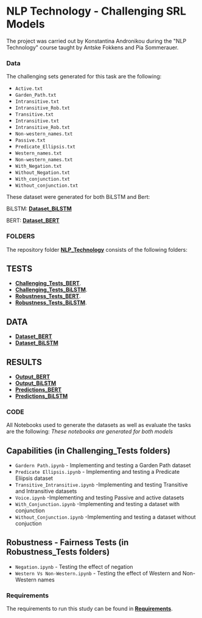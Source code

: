 # NLP Technology - Challenging SRL Models

The project was carried out by Konstantina Andronikou during the "NLP Technology" course taught by Antske Fokkens and Pia Sommerauer.

### Data

The challenging sets generated for this task are the following: 

* `Active.txt` 
* `Garden_Path.txt`
* `Intransitive.txt` 
* `Intransitive_Rob.txt`
* `Transitive.txt`
* `Intransitive.txt`
* `Intransitive_Rob.txt`
* `Non-western_names.txt`
* `Passive.txt`
* `Predicate_Ellipsis.txt`
* `Western_names.txt`
* `Non-western_names.txt`
* `With_Negation.txt`
* `Without_Negation.txt`
* `With_conjunction.txt`
* `Without_conjunction.txt`

These dataset were generated for both BiLSTM and Bert:

BiLSTM: [**Dataset_BiLSTM**](https://github.com/KonstantinaAndronikou/NLP_Technology-/tree/main/Dataset_BiLSTM) 

BERT: [**Dataset_BERT**](https://github.com/KonstantinaAndronikou/NLP_Technology-/tree/main/Dataset_BERT) 

### FOLDERS 

The repository folder [**NLP_Technology**](https://github.com/KonstantinaAndronikou/NLP_Technology-) consists of the following folders:
## TESTS
* [**Challenging_Tests_BERT**](https://github.com/KonstantinaAndronikou/NLP_Technology-/tree/main/Challenging_Tests_BERT).
* [**Challenging_Tests_BiLSTM**](https://github.com/KonstantinaAndronikou/NLP_Technology-/tree/main/Challenging_Tests_BiLSTM).
* [**Robustness_Tests_BERT**](https://github.com/KonstantinaAndronikou/NLP_Technology-/tree/main/Robustness_Tests_BERT).
* [**Robustness_Tests_BiLSTM**](https://github.com/KonstantinaAndronikou/NLP_Technology-/tree/main/Robustness_Tests_BiLSTM).
## DATA
* [**Dataset_BERT**](https://github.com/KonstantinaAndronikou/NLP_Technology-/tree/main/Dataset_BERT) 
* [**Dataset_BiLSTM**](https://github.com/KonstantinaAndronikou/NLP_Technology-/tree/main/Dataset_BiLSTM)
## RESULTS
* [**Output_BERT**](https://github.com/KonstantinaAndronikou/NLP_Technology-/tree/main/Output_BERT)
* [**Output_BiLSTM**](https://github.com/KonstantinaAndronikou/NLP_Technology-/tree/main/Output_BiLSTM)
* [**Predictions_BERT**](https://github.com/KonstantinaAndronikou/NLP_Technology-/tree/main/Predictions_BERT)
* [**Predictions_BiLSTM**](https://github.com/KonstantinaAndronikou/NLP_Technology-/tree/main/Predictions_BiLSTM)

### CODE

All Notebooks used to generate the datasets as well as evaluate the tasks are the following: 
*These notebooks are generated for both models*
## Capabilities (in Challenging_Tests folders)
* `Gardern Path.ipynb` - Implementing and testing a Garden Path dataset 
* `Predicate Ellipsis.ipynb` - Implementing and testing a Predicate Eliipsis dataset 
* `Transitive_Intransitive.ipynb` -Implementing and testing Transitive and Intransitive datasets 
* `Voice.ipynb` -Implementing and testing Passive and active datasets
* `With_Conjunction.ipynb` -Implementing and testing a dataset with conjunction 
* `Without_Conjunction.ipynb` -Implementing and testing a dataset without conjuction  

## Robustness - Fairness Tests (in Robustness_Tests folders)
* `Negation.ipynb` - Testing the effect of negation 
* `Western Vs Non-Western.ipynb` - Testing the effect of Western and Non-Western names



### Requirements
The requirements to run this study can be found in [**Requirements**](https://github.com/KonstantinaAndronikou/NLP_Technology-/blob/main/Requirements.txt).
